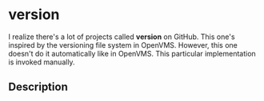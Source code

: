 # version
I realize there's a lot of projects called **version** on GitHub. This one's inspired by the versioning file system in OpenVMS. However, this one doesn't do it automatically like in OpenVMS. This particular implementation is invoked manually.

## Description

